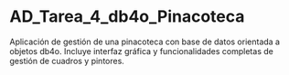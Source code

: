 # AD_Tarea_4_db4o_Pinacoteca
Aplicación de gestión de una pinacoteca con base de datos orientada a objetos db4o. Incluye interfaz gráfica y funcionalidades completas de gestión de cuadros y pintores.

